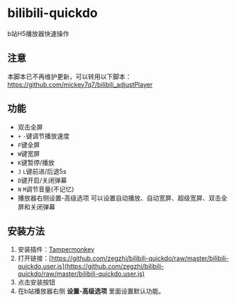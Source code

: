 # bilibili-quickdo
b站H5播放器快速操作

## 注意
本脚本已不再维护更新，可以转用以下脚本：
https://github.com/mickey7q7/bilibili_adjustPlayer

## 功能
- 双击全屏
- ```+``` ```-```键调节播放速度
- ```F```键全屏
- ```W```键宽屏
- ```K```键暂停/播放
- ```J``` ```L```键前进/后退5s
- ```D```键开启/关闭弹幕
- ```N``` ```M```调节音量(不记忆)
- 播放器右侧设置-高级选项 可以设置自动播放、自动宽屏、超级宽屏、双击全屏和关闭弹幕

## 安装方法
1. 安装插件：[Tampermonkey](http://tampermonkey.net/)
2. 打开链接：[https://github.com/zegzhi/bilibili-quickdo/raw/master/bilibili-quickdo.user.js](https://github.com/zegzhi/bilibili-quickdo/raw/master/bilibili-quickdo.user.js)
3. 点击安装按钮
4. 在b站播放器右侧 **设置-高级选项** 里面设置默认功能。